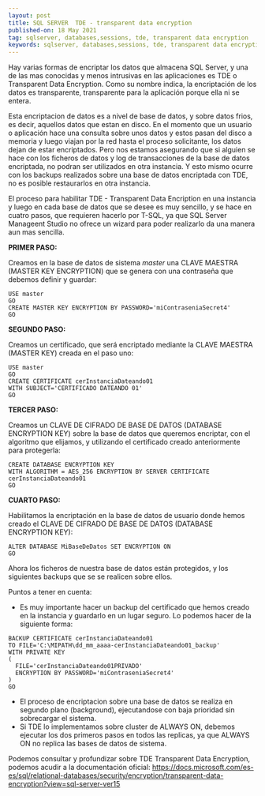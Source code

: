 ```yaml
---
layout: post
title: SQL SERVER  TDE - transparent data encryption
published-on: 18 May 2021
tag: sqlserver, databases,sessions, tde, transparent data encryption
keywords: sqlserver, databases,sessions, tde, transparent data encryption 
---
```


Hay varias formas de encriptar los datos que almacena SQL Server, y una de las mas conocidas y menos intrusivas en las aplicaciones es TDE o Transparent Data Encryption. Como su nombre indica, la encriptación de los datos es transparente, transparente para la aplicación porque ella ni se entera. 

Esta encriptacion de datos es a nivel de base de datos, y sobre datos frios, es decir, aquellos datos que estan en disco. En el momento que un usuario o aplicación hace una consulta sobre unos datos y estos pasan del disco a memoria y luego viajan por la red hasta el proceso solicitante, los datos dejan de estar encriptados.
Pero nos estamos asegurando que si alguien se hace con los ficheros de datos y log de transacciones de la base de datos encriptada, no podran ser utilizados en otra instancia. Y esto mismo ocurre con los backups realizados sobre una base de datos encriptada con TDE, no es posible restaurarlos en otra instancia.

El proceso para habilitar TDE - Transparent Data Encription en una instancia y luego en cada base de datos que se desee es muy sencillo, y se hace en cuatro pasos, que requieren hacerlo por T-SQL, ya que SQL Server Manageent Studio no ofrece un wizard para poder realizarlo da una manera aun mas sencilla.

**PRIMER PASO:**

Creamos en la base de datos de sistema *master* una CLAVE MAESTRA (MASTER KEY ENCRYPTION) que se genera con una contraseña que debemos definir y guardar:
~~~
USE master
GO
CREATE MASTER KEY ENCRYPTION BY PASSWORD='miContraseniaSecret4'
GO
~~~

**SEGUNDO PASO:**

Creamos un certificado, que será encriptado mediante la CLAVE MAESTRA (MASTER KEY) creada en el paso uno:
~~~
USE master
GO
CREATE CERTIFICATE cerInstanciaDateando01
WITH SUBJECT='CERTIFICADO DATEANDO 01'
GO
~~~

**TERCER PASO:**

Creamos un CLAVE DE CIFRADO DE BASE DE DATOS (DATABASE ENCRYPTION KEY) sobre la base de datos que queremos encriptar, con el algoritmo que elijamos, y utilizando el certificado creado anteriormente para protegerla:

~~~
CREATE DATABASE ENCRYPTION KEY
WITH ALGORITHM = AES_256 ENCRYPTION BY SERVER CERTIFICATE cerInstanciaDateando01
GO
~~~

**CUARTO PASO:**

Habilitamos la encriptación en la base de datos de usuario donde hemos creado el CLAVE DE CIFRADO DE BASE DE DATOS (DATABASE ENCRYPTION KEY):

~~~
ALTER DATABASE MiBaseDeDatos SET ENCRYPTION ON
GO
~~~

Ahora los ficheros de nuestra base de datos están protegidos, y los siguientes backups que se se realicen sobre ellos.

Puntos a tener en cuenta:

- Es muy importante hacer un backup del certificado que hemos creado en la instancia y guardarlo en un lugar seguro. Lo podemos hacer de la siguiente forma:
~~~
BACKUP CERTIFICATE cerInstanciaDateando01
TO FILE='C:\MIPATH\dd_mm_aaaa-cerInstanciaDateando01_backup'
WITH PRIVATE KEY
(
  FILE='cerInstanciaDateando01PRIVADO'
  ENCRYPTION BY PASSWORD='miContraseniaSecret4'
)
GO
~~~
- El proceso de encriptacion sobre una base de datos se realiza en segundo plano (background), ejecutandose con baja prioridad sin sobrecargar el sistema.
- Si TDE lo implementamos sobre cluster de ALWAYS ON, debemos ejecutar los dos primeros pasos en todos las replicas, ya que ALWAYS ON no replica las bases de datos de sistema.


Podemos consultar y profundizar sobre TDE Transparent Data Encryption, podemos acudir a la documentación oficial:
https://docs.microsoft.com/es-es/sql/relational-databases/security/encryption/transparent-data-encryption?view=sql-server-ver15

